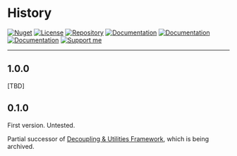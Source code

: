 # History

[![Nuget](https://img.shields.io/nuget/v/RI.DatabaseManager.Common)](https://www.nuget.org/packages/RI.DatabaseManager.Common/) [![License](https://img.shields.io/github/license/RotenInformatik/DatabaseManagerDotNet)](LICENSE) [![Repository](https://img.shields.io/badge/repo-DatabaseManagerDotNet-lightgrey)](https://github.com/RotenInformatik/DatabaseManagerDotNet) [![Documentation](https://img.shields.io/badge/docs-Readme-yellowgreen)](README.md) [![Documentation](https://img.shields.io/badge/docs-History-yellowgreen)](HISTORY.md) [![Documentation](https://img.shields.io/badge/docs-API-yellowgreen)](https://roteninformatik.github.io/DatabaseManagerDotNet/api/) [![Support me](https://img.shields.io/badge/support%20me-Ko--fi-ff69b4?logo=Ko-fi)](https://ko-fi.com/andreasroten)

---

## 1.0.0

[TBD]

## 0.1.0

First version. Untested.

Partial successor of [Decoupling & Utilities Framework](https://github.com/RotenInformatik/RI_Framework), which is being archived.